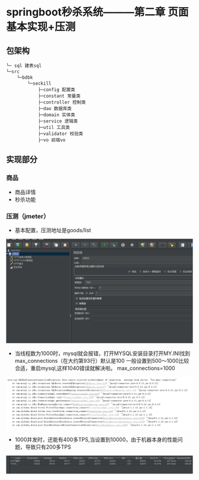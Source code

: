 # springboot秒杀系统———第二章 页面基本实现+压测

## 包架构

```
└─ sql 建表sql
└─src
    └─bdbk
        └─seckill
            ├─config 配置类
            ├─constant 常量类
            ├─controller 控制类
            ├─dao 数据库类
            ├─domain 实体类
            ├─service 逻辑类
            ├─util 工具类
            ├─validator 校验类
            ├─vo 前端vo
```

## 实现部分

### 商品

* 商品详情
* 秒杀功能

### 压测（jmeter）
* 基本配置，压测地址是goods/list

![jmeter1](https://github.com/little-eight-china/image/blob/master/springboot-seckill/jmeter1.png?raw=true)

* 当线程数为1000时，mysql就会报错，打开MYSQL安装目录打开MY.INI找到max_connections（在大约第93行）默认是100 一般设置到500～1000比较合适，重启mysql,这样1040错误就解决啦。
                       max_connections=1000
                       
![test1](https://github.com/little-eight-china/image/blob/master/springboot-seckill/test1.png?raw=true)

* 1000并发时，还能有400多TPS,当设置到10000，由于机器本身的性能问题，导致只有200多TPS

![jmeter2](https://github.com/little-eight-china/image/blob/master/springboot-seckill/jmeter2.png?raw=true)
    


